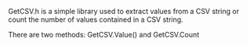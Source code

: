 GetCSV.h is a simple library used to extract values from a CSV string or count the number of values contained in a CSV string.

There are two methods:
GetCSV.Value() and GetCSV.Count
